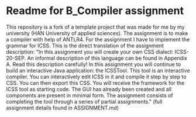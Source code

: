 # Readme for B_Compiler assignment

This repository is a fork of a template project that was made for me by my university (HAN University of applied sciences).
The assignment is to make a compiler with help of ANTLR4. For the assignment I have to implement the grammar for ICSS.
This is the direct translation of the assignment description:
"In this assignment you will create your own CSS dialect: ICSS-20-SEP. An informal description of this language can be found in Appendix A. Read this description carefully! In this assignment you will continue to build an interactive Java application: the ICSSTool. This tool is an interactive compiler. You can interactively edit ICSS in it and compile it step by step to CSS. You can then export this CSS. You will receive the framework for the ICSS tool as starting code. The GUI has already been created and all components are present in minimal form. The assignment consists of completing the tool through a series of partial assignments."
(full assignment details found in ASSIGNMENT.md)
